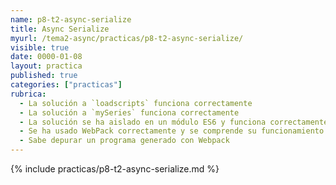 ```yaml
---
name: p8-t2-async-serialize
title: Async Serialize
myurl: /tema2-async/practicas/p8-t2-async-serialize/
visible: true
date: 0000-01-08
layout: practica
published: true
categories: ["practicas"]
rubrica: 
  - La solución a `loadscripts` funciona correctamente
  - La solución a `mySeries` funciona correctamente
  - La solución se ha aislado en un módulo ES6 y funciona correctamente
  - Se ha usado WebPack correctamente y se comprende su funcionamiento
  - Sabe depurar un programa generado con Webpack
---
```


{% include practicas/p8-t2-async-serialize.md %}
